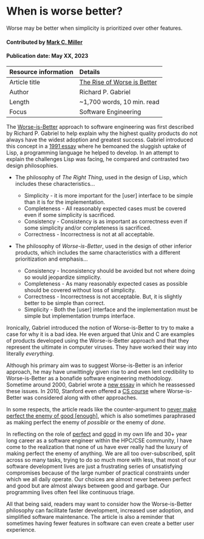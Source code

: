 # When is worse better?
<!--deck text start-->
Worse may be better when simplicity is prioritized over other features.
<!--deck text end-->

#### Contributed by [Mark C. Miller](https://github.com/markcmiller86 "Mark C. Miller GitHub Profile")
#### Publication date: May XX, 2023

Resource information | Details
:--- | :---
Article title  | [The Rise of Worse is Better](https://www.dreamsongs.com/RiseOfWorseIsBetter.html)
Author | Richard P. Gabriel
Length | ~1,700 words, 10 min. read
Focus | Software Engineering

The [Worse-is-Better](https://www.dreamsongs.com/WorseIsBetter.html) approach to software engineering was first described by Richard P. Gabriel to help explain why the highest quality products do not always have the widest adoption and greatest success.
Gabriel introduced this concept in a [1991 essay](https://www.dreamsongs.com/WIB.html) where he bemoaned the sluggish uptake of Lisp, a programming language he helped to develop.
In an attempt to explain the challenges Lisp was facing, he compared and contrasted two design philosophies.

* The philosophy of *The Right Thing*, used in the design of Lisp, which includes these characteristics...

  * Simplicity - it is more important for the [user] interface to be simple than it is for the implementation.
  * Completeness - All reasonably expected cases must be covered even if some simplicity is sacrificed.
  * Consistency - Consistency is as important as correctness even if some simplicity and/or completeness is sacrificed.
  * Correctness - Incorrectness is not at all acceptable.

* The philosophy of *Worse-is-Better*, used in the design of other inferior products, which includes the same characteristics with a different prioritization and emphasis...

  * Consistency - Inconsistency should be avoided but not where doing so would jeopardize simplicity.
  * Completeness - As many reasonably expected cases as possible should be covered without loss of simplicity.
  * Correctness -  Incorrectness is not acceptable. But, it is slightly better to be simple than correct.
  * Simplicity - Both the [user] interface and the implementation must be simple but implementation trumps interface.

Ironically, Gabriel introduced the notion of Worse-is-Better to try to make a case for why it is a bad idea.
He even argued that Unix and C are examples of products developed using the Worse-is-Better approach and that they represent the ultimate in computer viruses.
They have worked their way into literally *everything*.

Although his primary aim was to suggest Worse-is-Better is an inferior approach, he may have unwittingly given rise to and even lent credibility to Worse-is-Better as a bonafide software engineering methodology.
Sometime around 2000, Gabriel wrote a [new essay](https://www.dreamsongs.com/WorseIsBetter.html) in which he reassessed these issues.
In 2010, Stanford even offered a [CS course](https://cs.stanford.edu/people/eroberts/cs201/projects/2010-11/WorseIsBetter/index.php/Main_Page.html) where Worse-is-Better was considered along with other approaches.

In some respects, the article reads like the counter-argument to [never make perfect the enemy of good [enough]](https://www.rand.org/pubs/research_reports/RR2150.html), which is also sometimes paraphrased as making perfect the enemy of *possible* or the enemy of *done*.

In reflecting on the role of [perfect](https://betterprogramming.pub/why-software-should-be-good-enough-and-not-perfect-b741b07865d7) and [good](https://news.ycombinator.com/item?id=12377385) in my own life and 30+ year long career as a software engineer within the HPC/CSE community, I have come to the realization that none of us have ever really had the luxury of making perfect the enemy of anything.
We are all too over-subscribed, split across so many tasks, trying to do so much more with less, that most of our software development lives are just a frustrating series of unsatisfying compromises because of the large number of practical constraints under which we all daily operate.
Our choices are almost never between perfect and good but are almost always between good and garbage.
Our programming lives often feel like continuous triage.

All that being said, readers may want to consider how the Worse-is-Better philosophy can facilitate faster development, increased user adoption, and simplified software maintenance.
The article is also a reminder that sometimes having fewer features in software can even create a better user experience.

<!---
Publish: yes
Pinned: no
Topics: Software engineering, Software process improvement
RSS update: 2023-05-15
--->
